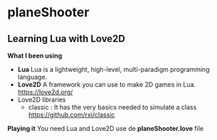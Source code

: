 # planeShooter

## Learning Lua with Love2D

__What I been using__
- __Lua__
Lua is a lightweight, high-level, multi-paradigm programming language.
- __Love2D__
A framework you can use to make 2D games in Lua.
https://love2d.org/
- Love2D libraries
  - classic : It has the very basics needed to simulate a class
  https://github.com/rxi/classic

__Playing it__
You need Lua and Love2D use de __planeShooter.love__ file